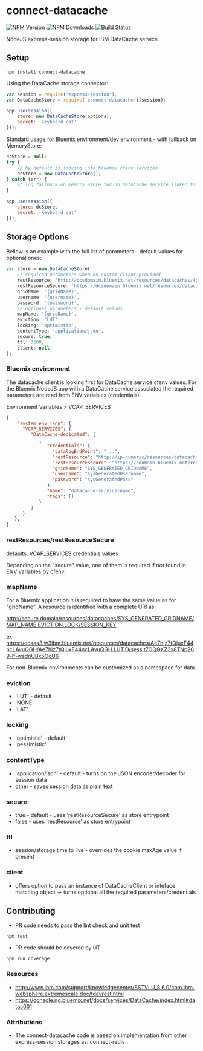 # connect-datacache

[![NPM Version][npm-image]][npm-url]
[![NPM Downloads][downloads-image]][downloads-url]
[![Build Status][travis-image]][travis-url]

NodeJS express-session storage for IBM DataCache service. 

## Setup

```
npm install connect-datacache
```

Using the DataCache storage connector:

```javascript
var session = require('express-session');
var DataCacheStore = require('connect-datacache')(session);

app.use(session({
    store: new DataCacheStore(options),
    secret: 'keyboard cat'
}));
```

Standard usage for Bluemix environment/dev environment - with fallback on MemoryStore:

```javascript
dcStore = null;
try { 
    // by default is looking into bluemix cfenv services
    dcStore = new DataCacheStore();
} catch (err) {
    // log fallback on memory store for no DataCache service linked to app
}

app.use(session({
    store: dcStore,
    secret: 'keyboard cat'
}));
```

## Storage Options

Bellow is an example with the full list of parameters - default values for optional ones:

```javascript
var store = new DataCacheStore(
    // required parameters when no custom client provided
    restResource: 'http://dcsdomain.bluemix.net/resources/datacaches/{gridName}',
    restResourceSecure: 'https://dcsdomain.bluemix.net/resources/datacaches/{gridName}',
    gridName: '{gridName}',
    username: '{username}',
    password: '{password}',
    // optional parameters - default values
    mapName: '{gridName}',
    eviction: 'LUT',
    locking: 'optimistic',
    contentType: 'application/json',
    secure: true,
    ttl: 3600,
    client: null
);

```

### Bluemix environment

The datacache client is looking first for DataCache service cfenv values. For the Bluemix NodeJS app with a DataCache service associated the required parameters are read from ENV variables (credentials): 

Environment Variables > VCAP_SERVICES

```json
{
    "system_env_json": {
      "VCAP_SERVICES": {
         "DataCache-dedicated": [
            {
               "credentials": {
                 "catalogEndPoint": "...",
                 "restResource": "http://ip-numeric/resources/datacaches/SYS_GENERATED_GRIDNAME",
                 "restResourceSecure": "https://sdomain.bluemix.net/resources/datacaches/SYS_GENERATED_GRIDNAME",
                 "gridName": "SYS_GENERATED_GRIDNAME",
                 "username": "sysGeneratedUsername",
                 "password": "sysGeneratedPass"
               },
               "name": "datacache-service-name",
               "tags": []
            }
         ]
      }
   },
}
```

### restResources/restResourceSecure
defaults: VCAP_SERVICES credentials values

Depending on the "secure" value, one of them is required if not found in ENV variables by cfenv.


### mapName
For a Bluemix application it is required to have the same value as for "gridName". A resource is identified with a complete URI as:

http://secure.domain/resources/datacaches/SYS_GENERATED_GRIDNAME/MAP_NAME.EVICTION.LOCK/SESSION_KEY

ex:
https://ecaas3.w3ibm.bluemix.net/resources/datacaches/Ae7hjz7tQjuxF44ncLAvuQGH/Ae7hjz7tQjuxF44ncLAvuQGH.LUT.O/sess:t7OQGXZ3x8TNp269-lf-wsdnUBx5OcU6

For non-Bluemix environments can be customized as a namespace for data.

### eviction
- 'LUT' - default
- 'NONE'
- 'LAT'

### locking
- 'optimistic' - default
- 'pessimistic'

### contentType
- 'application/json' - default - turns on the JSON encoder/decoder for session data
- other - saves session data as plain text

### secure
- true - default - uses 'restResourceSecure' as store entrypoint
- false  - uses 'restResource' as store entrypoint

### ttl
- session/storage time to live - overrides the cookie maxAge value if present

### client
- offers option to pass an instance of DataCacheClient or inteface matching object -> turns optional all the required parameters/credentials

## Contributing

- PR code needs to pass the lint check and unit test

```
npm test
```
- PR code should be covered by UT

```
npm run coverage
```

### Resources

- http://www.ibm.com/support/knowledgecenter/SSTVLU_8.6.0/com.ibm.websphere.extremescale.doc/tdevrest.html
- https://console.ng.bluemix.net/docs/services/DataCache/index.html#datac001

### Attributions
- The connect-datacache code is based on implementation from other express-session storages as: connect-redis

[npm-image]: https://img.shields.io/npm/v/connect-datacache.svg
[npm-url]: https://npmjs.org/package/connect-datacache
[travis-image]: https://img.shields.io/travis/adriantanasa/connect-datacache/master.svg
[travis-url]: https://travis-ci.org/adriantanasa/connect-datacache
[downloads-image]: https://img.shields.io/npm/dm/connect-datacache.svg
[downloads-url]: https://npmjs.org/package/connect-datacache